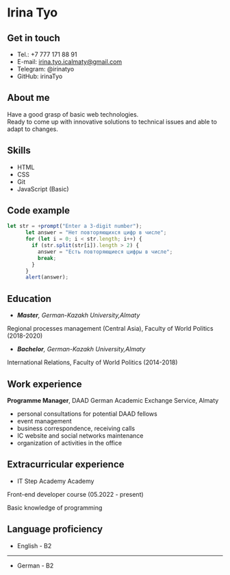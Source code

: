# Irina Tyo

## Get in touch
+ Tel.: +7 777 171 88 91
+ E-mail: irina.tyo.icalmaty@gmail.com
+ Telegram: @irinatyo
+ GitHub: irinaTyo  

## About me
Have a good grasp of basic web technologies.  
Ready to come up with innovative solutions to technical issues and able to adapt to changes.

## Skills
+ HTML
+ CSS
+ Git
+ JavaScript (Basic)

##  Code example        
```javascript        
let str = +prompt("Enter a 3-digit number");    
      let answer = "Нет повторяющихся цифр в числе";    
      for (let i = 0; i < str.length; i++) {    
        if (str.split(str[i]).length > 2) {    
          answer = "Есть повторяющиеся цифры в числе";    
          break;    
        }    
      }    
      alert(answer);       
```              

## Education
+ *__Master__, German-Kazakh University,Almaty*  

Regional processes management (Central Asia), Faculty of World Politics (2018-2020)  

+ *__Bachelor__, German-Kazakh University,Almaty*  

International Relations, Faculty of World Politics (2014-2018)

## Work experience
__Programme Manager__, DAAD German Academic Exchange Service, Almaty  

+  personal consultations for potential DAAD fellows
+  event management
+  business correspondence, receiving calls
+  IC website and social networks maintenance
+  organization of activities in the office

## Extracurricular experience
+ IT Step Academy Academy  

Front-end developer course (05.2022 - present)  

Basic knowledge of programming

## Language proficiency
+ English - B2
****
+ German  - B2
